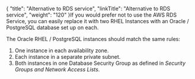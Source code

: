 {
    "title": "Alternative to RDS service",
    "linkTitle": "Alternative to RDS service",
    "weight": "120"
}If you would prefer not to use the AWS RDS Service, you can easily replace it with two RHEL Instances with an Oracle / PostgreSQL database set up on each.

The Oracle RHEL / PostgreSQL instances should match the same rules:

1.  One instance in each availability zone.
2.  Each instance in a separate private subnet.
3.  Both instances in one Database Security Group as defined in *Security Groups and Network Access Lists*.
